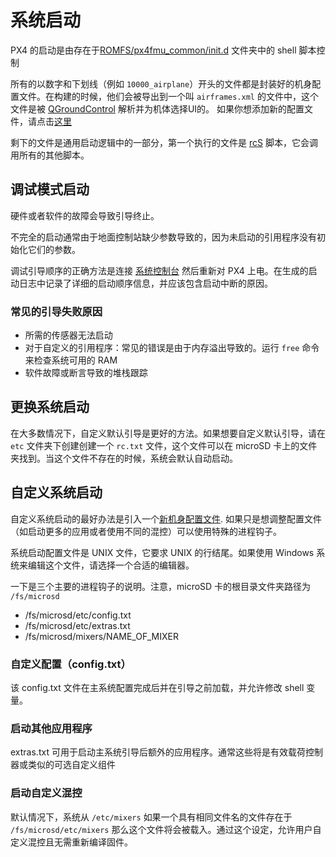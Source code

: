 # 系统启动

PX4 的启动是由存在于[ROMFS/px4fmu_common/init.d](https://github.com/PX4/Firmware/tree/master/ROMFS/px4fmu_common/init.d) 文件夹中的 shell 脚本控制

所有的以数字和下划线（例如 `10000_airplane`）开头的文件都是封装好的机身配置文件。在构建的时候，他们会被导出到一个叫 `airframes.xml` 的文件中，这个文件是被 [QGroundControl](http://qgroundcontrol.com) 解析并为机体选择UI的。 如果你想添加新的配置文件，请点击[这里](airframes-adding-a-new-frame.md)

剩下的文件是通用启动逻辑中的一部分，第一个执行的文件是 [rcS](https://github.com/PX4/Firmware/blob/master/ROMFS/px4fmu_common/init.d/rcS) 脚本，它会调用所有的其他脚本。

## 调试模式启动

硬件或者软件的故障会导致引导终止。

<aside class="tip">
不完全的启动通常由于地面控制站缺少参数导致的，因为未启动的引用程序没有初始化它们的参数。
</aside>

调试引导顺序的正确方法是连接 [系统控制台](advanced-system-console.md) 然后重新对 PX4 上电。在生成的启动日志中记录了详细的启动顺序信息，并应该包含启动中断的原因。

### 常见的引导失败原因

  * 所需的传感器无法启动
  * 对于自定义的引用程序：常见的错误是由于内存溢出导致的。运行 `free` 命令来检查系统可用的 RAM 
  * 软件故障或断言导致的堆栈跟踪

## 更换系统启动

在大多数情况下，自定义默认引导是更好的方法。如果想要自定义默认引导，请在 `etc` 文件夹下创建创建一个 `rc.txt` 文件，这个文件可以在 microSD 卡上的文件夹找到。当这个文件不存在的时候，系统会默认自动启动。

## 自定义系统启动

自定义系统启动的最好办法是引入一个[新机身配置文件](airframes-adding-a-new-frame.md). 如果只是想调整配置文件（如启动更多的应用或者使用不同的混控）可以使用特殊的进程钩子。

<aside class="caution">
系统启动配置文件是 UNIX 文件，它要求 UNIX 的行结尾。如果使用 Windows 系统来编辑这个文件，请选择一个合适的编辑器。 
</aside>

一下是三个主要的进程钩子的说明。注意，microSD 卡的根目录文件夹路径为 `/fs/microsd`

  * /fs/microsd/etc/config.txt
  * /fs/microsd/etc/extras.txt
  * /fs/microsd/mixers/NAME_OF_MIXER

### 自定义配置（config.txt）

该 config.txt 文件在主系统配置完成后并在引导之前加载，并允许修改 shell 变量。

### 启动其他应用程序

extras.txt 可用于启动主系统引导后额外的应用程序。通常这些将是有效载荷控制器或类似的可选自定义组件

### 启动自定义混控

默认情况下，系统从  `/etc/mixers`  如果一个具有相同文件名的文件存在于  `/fs/microsd/etc/mixers`  那么这个文件将会被载入。通过这个设定，允许用户自定义混控且无需重新编译固件。